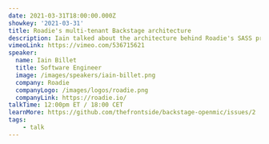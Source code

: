 ```yaml
---
date: 2021-03-31T18:00:00.000Z
showkey: '2021-03-31'
title: Roadie's multi-tenant Backstage architecture
description: Iain talked about the architecture behind Roadie's SASS product — Backstage as a service. He covered how they manage changes, and how those changes make it to production. He covered AWS, Terraform, Flux and Helm. 
vimeoLink: https://vimeo.com/536715621
speaker:
  name: Iain Billet
  title: Software Engineer
  image: /images/speakers/iain-billet.png
  company: Roadie
  companyLogo: /images/logos/roadie.png
  companyLink: https://roadie.io/
talkTime: 12:00pm ET / 18:00 CET 
learnMore: https://github.com/thefrontside/backstage-openmic/issues/2
tags:
    - talk
---
```

